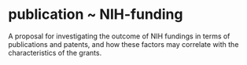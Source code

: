 # publication ~ NIH-funding
A proposal for investigating the outcome of NIH fundings in terms of publications and patents, 
and how these factors may correlate with the characteristics of the grants. 
